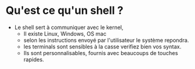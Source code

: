 # Qu'est ce qu'un shell ?

* Le shell sert à communiquer avec le kernel,
  * Il existe Linux, Windows, OS mac
  * selon les instructions envoyé par l'utilisateur le système repondra.
  * les terminals sont sensibles à la casse verifiez bien vos syntax.
  * Ils sont personnalisables, fournis avec beaucoups de touches rapides.

